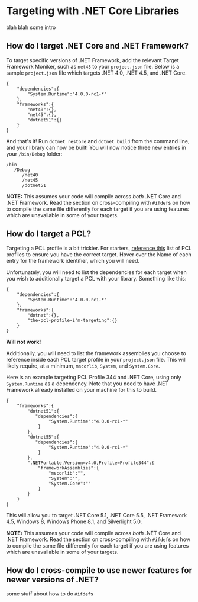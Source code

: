 # Targeting with .NET Core Libraries

blah blah some intro

## How do I target .NET Core and .NET Framework?

To target specific versions of .NET Framework, add the relevant Target Framework Moniker, such as `net45` to your `project.json` file.  Below is a sample `project.json` file which targets .NET 4.0, .NET 4.5, and .NET Core.

```
{
    "dependencies":{
        "System.Runtime":"4.0.0-rc1-*"
    },
    "frameworks":{
        "net40":{},
        "net45":{},
        "dotnet51":{}
    }
}
```

And that's it!  Run `dotnet restore` and `dotnet build` from the command line, and your library can now be built!  You will now notice three new entries in your `/bin/Debug` folder:

```
/bin
   /Debug
      /net40
      /net45
      /dotnet51
```

**NOTE:** This assumes your code will compile across *both* .NET Core and .NET Framework.  Read the section on cross-compiling with `#ifdef`s on how to compile the same file differently for each target if you are using features which are unavailable in some of your targets.

## How do I target a PCL?

Targeting a PCL profile is a bit trickier.  For starters, [reference this](http://embed.plnkr.co/03ck2dCtnJogBKHJ9EjY) list of PCL profiles to ensure you have the correct target.  Hover over the Name of each entry for the framework identifier, which you will need.

Unfortunately, you will need to list the dependencies for each target when you wish to additionally target a PCL with your library.  Something like this:

```
{
    "dependencies":{
        "System.Runtime":"4.0.0-rc1-*"
    },
    "frameworks":{
        "dotnet":{},
        "the-pcl-profile-i'm-targeting":{}
    }
}
```

**Will not work!**

Additionally, you will need to list the framework assemblies you choose to reference inside each PCL target profile in your `project.json` file.  This will likely require, at a minimum, `mscorlib`, `System`, and `System.Core`.

Here is an example targeting PCL Profile 344 and .NET Core, using only `System.Runtime` as a dependency.  Note that you need to have .NET Framework already installed on your machine for this to build.

```
{
    "frameworks":{
        "dotnet51":{
           "dependencies":{
                "System.Runtime":"4.0.0-rc1-*"
            }
        },
        "dotnet55":{
           "dependencies":{
                "System.Runtime":"4.0.0-rc1-*"
            }
        },
        ".NETPortable,Version=v4.0,Profile=Profile344":{
            "frameworkAssemblies":{
                "mscorlib":"",
                "System":"",
                "System.Core":""
            }
        }
    }
}
```

This will allow you to target .NET Core 5.1, .NET Core 5.5, .NET Framework 4.5, Windows 8, Windows Phone 8.1, and Silverlight 5.0.

**NOTE:** This assumes your code will compile across *both* .NET Core and .NET Framework.  Read the section on cross-compiling with `#ifdef`s on how to compile the same file differently for each target if you are using features which are unavailable in some of your targets.

## How do I cross-compile to use newer features for newer versions of .NET?

some stuff about how to do `#ifdef`s

